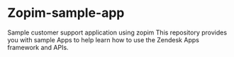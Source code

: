 # Zopim-sample-app
Sample customer support application using zopim
This repository provides you with sample Apps to help learn how to use the Zendesk Apps framework and APIs.
